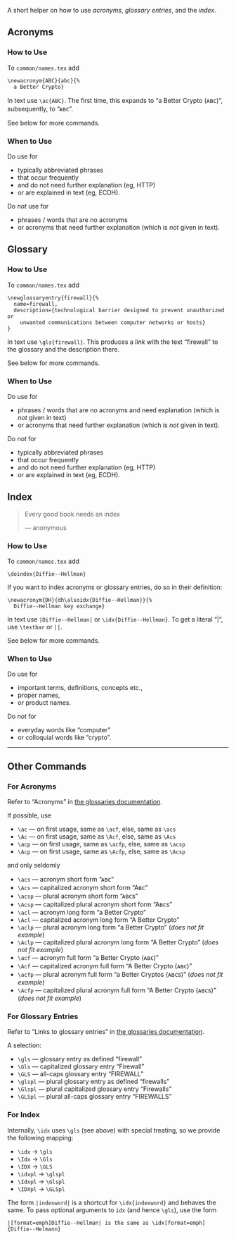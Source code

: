 A short helper on how to use _acronyms_, _glossary entries_, and the _index_.

## Acronyms ##

### How to Use ###

To `common/names.tex` add

```
\newacronym{ABC}{abc}{%
  a Better Crypto}
```

In text use `\ac{ABC}`. The first time, this expands to “a Better Crypto (ᴀʙᴄ)”, subsequently, to “ᴀʙᴄ”.

See below for more commands.

### When to Use ###

Do use for

 * typically abbreviated phrases 
 * that occur frequently
 * and do not need further explanation (eg, HTTP)
 * or are explained in text (eg, ECDH).
 
Do _not_ use for

 * phrases / words that are no acronyms
 * or acronyms that need further explanation (which is _not_ given in text).

## Glossary ##
### How to Use ###

To `common/names.tex` add

```
\newglossaryentry{firewall}{%
  name=firewall,
  description={technological barrier designed to prevent unauthorized or
    unwanted communications between computer networks or hosts}
}
```

In text use `\gls{firewall}`. This produces a _link_ with the text “firewall” to the glossary and the description there.

See below for more commands.

### When to Use ###

Do use for 
 
 * phrases / words that are no acronyms and need explanation (which is _not_ given in text)
 * or acronyms that need further explanation (which is _not_ given in text).

Do _not_ for

 * typically abbreviated phrases 
 * that occur frequently
 * and do not need further explanation (eg, HTTP)
 * or are explained in text (eg, ECDH).

## Index ##
> Every good book needs an index 
>
> — anonymous
### How to Use ###

To `common/names.tex` add

```
\doindex{Diffie--Hellman}
```

If you want to index acronyms or glossary entries, do so in their definition:

```
\newacronym{DH}{dh\alsoidx{Diffie--Hellman}}{%
  Diffie--Hellman key exchange}
```

In text use `|Diffie--Hellman|` or `\idx{Diffie--Hellman}`. To get a literal “|“, use `\textbar` or `||`.

See below for more commands.

### When to Use ###

Do use for 
 
 * important terms, definitions, concepts etc.,
 * proper names,
 * or product names.

Do _not_ for

 * everyday words like “computer”
 * or colloquial words like “crypto”.

---

## Other Commands ##

### For Acronyms ###

Refer to “Acronyms” in [the glossaries documentation][glossaries].

If possible, use

* `\ac` — on first usage, same as `\acf`, else, same as `\acs`* `\Ac` — on first usage, same as `\Acf`, else, same as `\Acs`* `\acp` — on first usage, same as `\acfp`, else, same as `\acsp`* `\Acp` — on first usage, same as `\Acfp`, else, same as `\Acsp`

and only seldomly

* `\acs` — acronym short form “ᴀʙᴄ”* `\Acs` — capitalized acronym short form “Aʙᴄ”* `\acsp` — plural acronym short form “ᴀʙᴄs”* `\Acsp` — capitalized plural acronym short form “Aʙᴄs”* `\acl` — acronym long form “a Better Crypto”* `\Acl` — capitalized acronym long form “A Better Crypto”* `\aclp` — plural acronym long form “a Better Crypto” (_does not fit example_)* `\Aclp` — capitalized plural acronym long form “A Better Crypto” (_does not fit example_)* `\acf` — acronym full form “a Better Crypto (ᴀʙᴄ)”* `\Acf` — capitalized acronym full form “A Better Crypto (ᴀʙᴄ)”* `\acfp` — plural acronym full form “a Better Cryptos (ᴀʙᴄs)” (_does not fit example_)* `\Acfp` — capitalized plural acronym full form “A Better Crypto (ᴀʙᴄs)” (_does not fit example_)
### For Glossary Entries ###

Refer to “Links to glossary entries” in [the glossaries documentation][glossaries].

A selection:

* `\gls` — glossary entry as defined “firewall”
* `\Gls` — capitalized glossary entry “Firewall”
* `\GLS` — all-caps glossary entry “FIREWALL”
* `\glspl` — plural glossary entry as defined “firewalls”
* `\Glspl` — plural capitalized glossary entry “Firewalls”
* `\GLSpl` — plural all-caps glossary entry “FIREWALLS”

### For Index ###

Internally, `\idx` uses `\gls` (see above) with special treating, so we provide the following mapping:

* `\idx` → `\gls`
* `\Idx` → `\Gls`
* `\IDX` → `\GLS`
* `\idxpl` → `\glspl`
* `\Idxpl` → `\Glspl`
* `\IDXpl` → `\GLSpl`

The form `|indexword|` is a shortcut for `\idx{indexword}` and behaves the same.
To pass optional arguments to `idx` (and hence `\gls`), use the form

```
|[format=emph]Diffie--Hellman| is the same as \idx[format=emph]{Diffie--Helmann}
```


[glossaries]: http://mirrors.ctan.org/macros/latex/contrib/glossaries/glossaries-user.pdf


